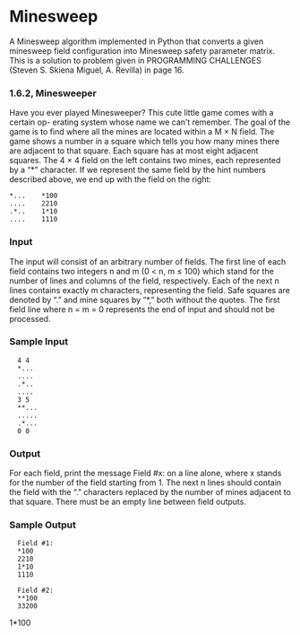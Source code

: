 # Minesweep
A Minesweep algorithm implemented in Python that converts a given minesweep field configuration into Minesweep safety parameter matrix. This is a solution to problem given in PROGRAMMING CHALLENGES (Steven S. Skiena Miguel, A. Revilla) in page 16.

### 1.6.2, Minesweeper

Have you ever played Minesweeper? This cute little game comes with a certain op-
erating system whose name we can’t remember. The goal of the game is to find where
all the mines are located within a M × N field.
The game shows a number in a square which tells you how many mines there are
adjacent to that square. Each square has at most eight adjacent squares. The 4 × 4 field
on the left contains two mines, each represented by a “*” character. If we represent the
same field by the hint numbers described above, we end up with the field on the right:

    *...    *100
    ....    2210
    .*..    1*10
    ....    1110

### Input
The input will consist of an arbitrary number of fields. The first line of each field
contains two integers n and m (0 < n, m ≤ 100) which stand for the number of lines
and columns of the field, respectively. Each of the next n lines contains exactly m
characters, representing the field.
Safe squares are denoted by “.” and mine squares by “*,” both without the quotes.
The first field line where n = m = 0 represents the end of input and should not be
processed.

### Sample Input 
      4 4
      *...
      ....
      .*..
      ....
      3 5
      **...
      .....
      .*...
      0 0

### Output
For each field, print the message Field #x: on a line alone, where x stands for the
number of the field starting from 1. The next n lines should contain the field with the
“.” characters replaced by the number of mines adjacent to that square. There must
be an empty line between field outputs.

### Sample Output
      Field #1:
      *100
      2210
      1*10
      1110
      
      Field #2:
      **100
      33200
1*100
